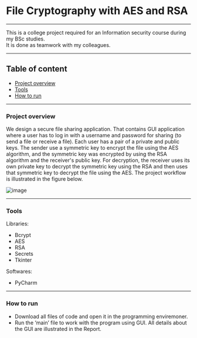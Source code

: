 # File Cryptography with AES and RSA

---

This is a college project required for an Information security course during my BSc studies.<br>
It is done as teamwork with my colleagues.

---

## Table of content
* [Project overview](#project-overview)
* [Tools](#tools)
* [How to run](#how-to-run)

---

### Project overview

We design a secure file sharing application. That contains GUI application where a user has to log in with a username and password for sharing (to send a file or receive a file). Each user has a pair of a private and public keys. The sender use a symmetric key to encrypt the file using the AES algorithm, and the symmetric key was encrypted by using the RSA algorithm and the receiver's public key. For decryption, the receiver uses its own private key to decrypt the symmetric key using the RSA and then uses that symmetric key to decrypt the file using the AES. The project workflow is illustrated in the figure below.

![image](https://user-images.githubusercontent.com/68460588/172827094-903c2478-4bbd-4d69-8862-44ebe77eea77.png)


---

### Tools

Libraries: 
- Bcrypt
- AES
- RSA
- Secrets
- Tkinter


Softwares: 

- PyCharm

---

### How to run
- Download all files of code and open it in the programming enviremoner.
- Run the ‘main’ file to work with the program using GUI. All details about the GUI are illustrated in the Report. 

